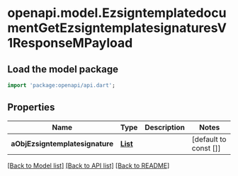 # openapi.model.EzsigntemplatedocumentGetEzsigntemplatesignaturesV1ResponseMPayload

## Load the model package
```dart
import 'package:openapi/api.dart';
```

## Properties
Name | Type | Description | Notes
------------ | ------------- | ------------- | -------------
**aObjEzsigntemplatesignature** | [**List<EzsigntemplatesignatureResponseCompound>**](EzsigntemplatesignatureResponseCompound.md) |  | [default to const []]

[[Back to Model list]](../README.md#documentation-for-models) [[Back to API list]](../README.md#documentation-for-api-endpoints) [[Back to README]](../README.md)


